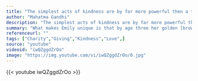 ```yaml
---
title: "The simplest acts of kindness are by far more powerful then a thousand heads bowing in prayer."
author: "Mahatma Gandhi"
description: "The simplest acts of kindness are by far more powerful then a thousand heads bowing in prayer. - Mahatma Gandhi quotes from GetInspired365.com"
summary: "What makes Emily unique is that by age three her golden [brown] locks were long enough to be made into a wig for a child with cancer. As Emily states in the video, 'just cut some off and give it to a kid'. What an incredible lesson to learn from a 3 year old, when we have lots of something - don't hold onto it, give it away to someone else who needs it more."
referenceurl: ""
tags: ["Charity","Giving","Kindness","Love",]
source: "youtube"
videoid: "iwQZggdZrOo"
image: "https://img.youtube.com/vi/iwQZggdZrOo/0.jpg"
---
```


{{< youtube iwQZggdZrOo >}}
